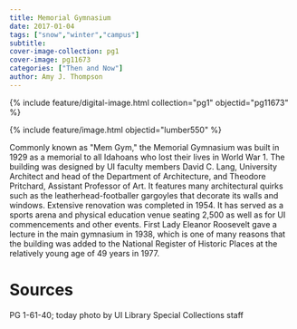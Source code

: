 ```yaml
---
title: Memorial Gymnasium
date: 2017-01-04
tags: ["snow","winter","campus"]
subtitle: 
cover-image-collection: pg1
cover-image: pg11673
categories: ["Then and Now"]
author: Amy J. Thompson
---
```


{% include feature/digital-image.html collection="pg1" objectid="pg11673" %}

{% include feature/image.html objectid="lumber550" %}

Commonly known as "Mem Gym," the Memorial
Gymnasium was built in 1929 as a memorial to all Idahoans who lost their lives
in World War 1. The building was
designed by UI faculty members David C. Lang, University Architect and head of
the Department of Architecture, and Theodore Pritchard, Assistant Professor of
Art. It features many architectural quirks such as the
leatherhead-footballer gargoyles that decorate its walls and windows. Extensive renovation was completed in 1954. It has
served as a sports arena and physical education venue seating 2,500 as well as
for UI commencements and other events. First Lady Eleanor Roosevelt gave a
lecture in the main gymnasium in 1938, which is one of many reasons that the
building was added to the National Register of Historic Places at the
relatively young age of 49 years in 1977.

# Sources

PG 1-61-40; today photo by UI Library Special Collections staff